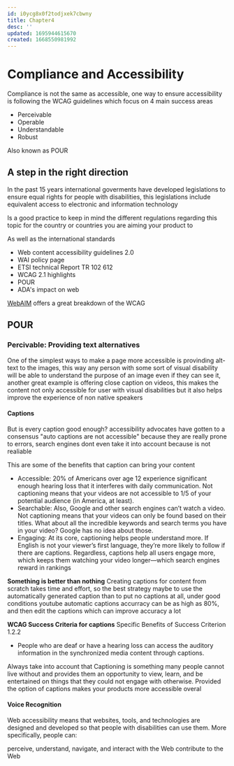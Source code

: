 ```yaml
---
id: i0ycg8x0f2todjxek7cbwny
title: Chapter4
desc: ''
updated: 1695944615670
created: 1668550981992
---
```


# Compliance and Accessibility

Compliance is not the same as accessible, one way to ensure accessibility is following the WCAG guidelines which focus on 4 main success areas

* Perceivable
* Operable
* Understandable
* Robust 

Also known as POUR

## A step in the right direction

In the past 15 years international goverments have developed legislations to ensure equal rights for people with disabilities, this legislations include equivalent access to electronic and information technology

Is a good practice to keep in mind the different regulations regarding this topic for the country or countries you are aiming your product to

As well as the international standards

* Web content accessibility guidelines 2.0
* WAI policy page
* ETSI technical Report TR 102 612
* WCAG 2.1 highlights
* POUR
* ADA's impact on web

[WebAIM](https://webaim.org/) offers a great breakdown of the WCAG 

## POUR

### Percivable: Providing text alternatives

One of the simplest ways to make a page more accessible is provinding alt-text to the images, this way any person with some sort of visual disability will be able to understand the purpose of an image even if they can see it, another great example is offering close caption on videos, this makes the content not only accessible for user with visual disabilities but it also helps improve the experience of non native speakers

#### Captions 
But is every caption good enough? accessibility advocates have gotten to a consensus "auto captions are not accessible" because they are really prone to errors, search engines dont even take it into account because is not realiable

This are some of the benefits that caption can bring your content

* Accessible: 20% of Americans over age 12 experience significant enough hearing loss that it interferes with daily communication. Not captioning means that your videos are not accessible to 1/5 of your potential audience (in America, at least).
* Searchable: Also, Google and other search engines can’t watch a video. Not captioning means that your videos can only be found based on their titles. What about all the incredible keywords and search terms you have in your video? Google has no idea about those.
* Engaging: At its core, captioning helps people understand more. If English is not your viewer’s first language, they’re more likely to follow if there are captions. Regardless, captions help all users engage more, which keeps them watching your video longer—which search engines reward in rankings

**Something is better than nothing** Creating captions for content from scratch takes time and effort, so the best strategy maybe to use the automatically generated caption than to put no captions at all, under good conditions youtube automatic captions accurracy can be as high as 80%, and then edit the captions which can improve accuracy a lot

**WCAG Success Criteria for captions** 
Specific Benefits of Success Criterion 1.2.2
* People who are deaf or have a hearing loss can access the auditory information in the synchronized media content through captions.

Always take into account that Captioning is something many people cannot live without and provides them an opportunity to view, learn, and be entertained on things that they could not engage with otherwise. Provided the option of captions makes your products more accessible overal

#### Voice Recognition

Web accessibility means that websites, tools, and technologies are designed and developed so that people with disabilities can use them. More specifically, people can:

perceive, understand, navigate, and interact with the Web
contribute to the Web